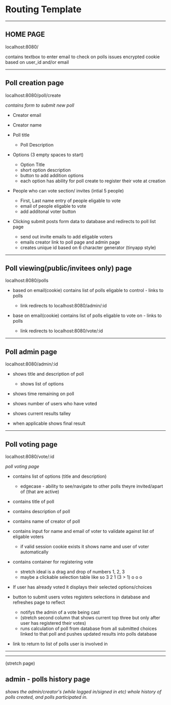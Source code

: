 
# Routing Template

-----------------------------------------------

## HOME PAGE

localhost:8080/

contains textbox to enter email to check on polls
issues encrypted cookie based on user_id and/or email

-----------------------------------------------

## Poll creation page

localhost:8080/poll/create

*contains form to submit new poll*

- Creator email
- Creator name

- Poll title
  - Poll Description

- Options (3 empty spaces to start)
  - Option Title
  - short option description
  - button to add addition options
  - each option has ability for poll create to register their vote at creation

- People who can vote section/ invites (intial 5 people)
  - First, Last name entry of people eligable to vote
  - email of people eligable to vote
  - add additonal voter button

- Clicking submit posts form data to database and redirects to poll list page
  - send out invite emails to add eligable voters
  - emails creator link to poll page and admin page
  - creates unique id based on 6 character generator (tinyapp style)

-----------------------------------------------

## Poll viewing(public/invitees only) page

localhost:8080/polls

- based on email(cookie) contains list of polls eligable to control - links to polls
  - link redirects to localhost:8080/admin/:id

- base on email(cookie) contains list of polls eligable to vote on - links to polls
  - link redirects to localhost:8080/vote/:id

-----------------------------------------------

## Poll admin page

localhost:8080/admin/:id

- shows title and description of poll
  - shows list of options

- shows time remaining on poll

- shows number of users who have voted

- shows current results talley

- when applicable shows final result

-----------------------------------------------

## Poll voting page

localhost:8080/vote/:id

*poll voting page*

- contains list of options (title and description)
  - edgecase - ability to see/navigate to other polls theyre invited/apart of (that are active)

- contains title of poll

- contains description of poll

- contains name of creator of poll

- contains input for name and email of voter to validate against list of eligable voters
  - if valid session cookie exists it shows name and user of voter automatically

- contains container for registering vote
  - stretch ideal is a drag and drop of numbers 1, 2, 3
  - maybe a clickable selection table like so       3 2 1  (3 > 1)
                                                    o o o

- If user has already voted it displays their selected options/choices

- button to submit users votes registers selections in database and refreshes page to reflect
  - notifys the admin of a vote being cast
  - (stretch second column that shows current top three but only after user has registered their votes)
  - runs calculation of poll from database from all submitted choices linked to that poll and pushes updated results into polls database

- link to return to list of polls user is involved in


-----------------------------------------------
-----------------------------------------------


(stretch page)
## admin - polls history page

*shows the admin/creator's (while logged in/signed in etc) whole history of polls created, and polls participated in.*
